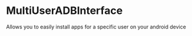 # MultiUserADBInterface
Allows you to easily install apps for a specific user on your android device
